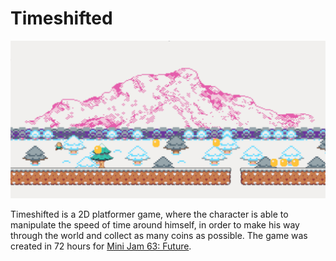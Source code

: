 # Timeshifted

![Game Preview](https://github.com/cemizm/MiniJam63/blob/master/preview.png)

Timeshifted is a 2D platformer game, where the character is able to manipulate the speed of time around himself, in order to make his way through the world and collect as many coins as possible. 
The game was created in 72 hours for [Mini Jam 63: Future](https://itch.io/jam/mini-jam-63-future/).
